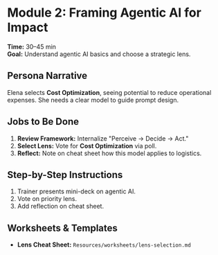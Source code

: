 # Module 2: Framing Agentic AI for Impact

**Time:** 30–45 min  
**Goal:** Understand agentic AI basics and choose a strategic lens.

## Persona Narrative
Elena selects **Cost Optimization**, seeing potential to reduce operational expenses. She needs a clear model to guide prompt design.

## Jobs to Be Done
1. **Review Framework:** Internalize "Perceive → Decide → Act."  
2. **Select Lens:** Vote for **Cost Optimization** via poll.
3. **Reflect:** Note on cheat sheet how this model applies to logistics.

## Step-by-Step Instructions
1. Trainer presents mini-deck on agentic AI.  
2. Vote on priority lens.  
3. Add reflection on cheat sheet.

## Worksheets & Templates
- **Lens Cheat Sheet:** `Resources/worksheets/lens-selection.md`

